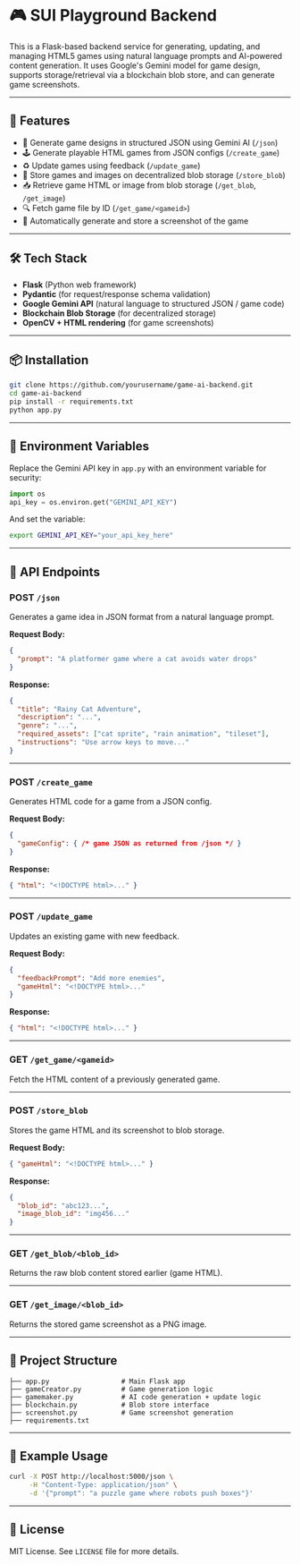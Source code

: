 # 🎮 SUI Playground Backend

This is a Flask-based backend service for generating, updating, and managing HTML5 games using natural language prompts and AI-powered content generation. It uses Google's Gemini model for game design, supports storage/retrieval via a blockchain blob store, and can generate game screenshots.

---

## 🚀 Features

- 🎨 Generate game designs in structured JSON using Gemini AI (`/json`)
- 🕹️ Generate playable HTML games from JSON configs (`/create_game`)
- ♻️ Update games using feedback (`/update_game`)
- 💾 Store games and images on decentralized blob storage (`/store_blob`)
- 📥 Retrieve game HTML or image from blob storage (`/get_blob`, `/get_image`)
- 🔍 Fetch game file by ID (`/get_game/<gameid>`)
- 📸 Automatically generate and store a screenshot of the game

---

## 🛠️ Tech Stack

- **Flask** (Python web framework)
- **Pydantic** (for request/response schema validation)
- **Google Gemini API** (natural language to structured JSON / game code)
- **Blockchain Blob Storage** (for decentralized storage)
- **OpenCV + HTML rendering** (for game screenshots)

---

## 📦 Installation

```bash
git clone https://github.com/yourusername/game-ai-backend.git
cd game-ai-backend
pip install -r requirements.txt
python app.py
```

---

## 🔐 Environment Variables

Replace the Gemini API key in `app.py` with an environment variable for security:

```python
import os
api_key = os.environ.get("GEMINI_API_KEY")
```

And set the variable:

```bash
export GEMINI_API_KEY="your_api_key_here"
```

---

## 📡 API Endpoints

### POST `/json`

Generates a game idea in JSON format from a natural language prompt.

**Request Body:**
```json
{
  "prompt": "A platformer game where a cat avoids water drops"
}
```

**Response:**
```json
{
  "title": "Rainy Cat Adventure",
  "description": "...",
  "genre": "...",
  "required_assets": ["cat sprite", "rain animation", "tileset"],
  "instructions": "Use arrow keys to move..."
}
```

---

### POST `/create_game`

Generates HTML code for a game from a JSON config.

**Request Body:**
```json
{
  "gameConfig": { /* game JSON as returned from /json */ }
}
```

**Response:**
```json
{ "html": "<!DOCTYPE html>..." }
```

---

### POST `/update_game`

Updates an existing game with new feedback.

**Request Body:**
```json
{
  "feedbackPrompt": "Add more enemies",
  "gameHtml": "<!DOCTYPE html>..."
}
```

**Response:**
```json
{ "html": "<!DOCTYPE html>..." }
```

---

### GET `/get_game/<gameid>`

Fetch the HTML content of a previously generated game.

---

### POST `/store_blob`

Stores the game HTML and its screenshot to blob storage.

**Request Body:**
```json
{ "gameHtml": "<!DOCTYPE html>..." }
```

**Response:**
```json
{
  "blob_id": "abc123...",
  "image_blob_id": "img456..."
}
```

---

### GET `/get_blob/<blob_id>`

Returns the raw blob content stored earlier (game HTML).

---

### GET `/get_image/<blob_id>`

Returns the stored game screenshot as a PNG image.

---

## 📂 Project Structure

```
├── app.py                  # Main Flask app
├── gameCreator.py          # Game generation logic
├── gamemaker.py            # AI code generation + update logic
├── blockchain.py           # Blob store interface
├── screenshot.py           # Game screenshot generation
├── requirements.txt
```

---

## 🧪 Example Usage

```bash
curl -X POST http://localhost:5000/json \
     -H "Content-Type: application/json" \
     -d '{"prompt": "a puzzle game where robots push boxes"}'
```

---

## 📄 License

MIT License. See `LICENSE` file for more details.

